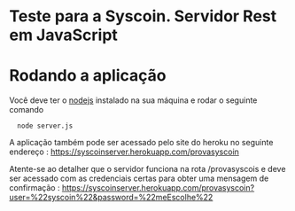 # Teste para a Syscoin. Servidor Rest em JavaScript

# Rodando a aplicação

Você deve ter o [nodejs](https://nodejs.org/en/download/) instalado na sua máquina e rodar o seguinte comando

      node server.js

A aplicação também pode ser acessado pelo site do heroku no seguinte endereço : https://syscoinserver.herokuapp.com/provasyscoin

Atente-se ao detalher que o servidor funciona na rota /provasyscois e deve ser acessado com as credenciais certas para obter uma mensagem de confirmação : https://syscoinserver.herokuapp.com/provasyscoin?user=%22syscoin%22&password=%22meEscolhe%22
